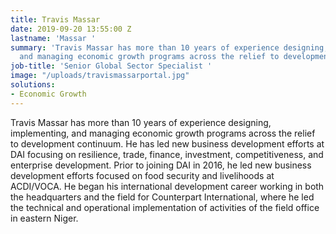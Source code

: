 ```yaml
---
title: Travis Massar
date: 2019-09-20 13:55:00 Z
lastname: 'Massar '
summary: 'Travis Massar has more than 10 years of experience designing, implementing,
  and managing economic growth programs across the relief to development continuum. '
job-title: 'Senior Global Sector Specialist '
image: "/uploads/travismassarportal.jpg"
solutions:
- Economic Growth
---
```


Travis Massar has more than 10 years of experience designing, implementing, and managing economic growth programs across the relief to development continuum. He has led new business development efforts at DAI focusing on resilience, trade, finance, investment, competitiveness, and enterprise development. Prior to joining DAI in 2016, he led new business development efforts focused on food security and livelihoods at ACDI/VOCA. He began his international development career working in both the headquarters and the field for Counterpart International, where he led the technical and operational implementation of activities of the field office in eastern Niger. 